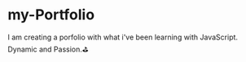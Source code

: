 # my-Portfolio

I am creating a porfolio with what i've been learning with JavaScript. Dynamic and Passion.⛳
